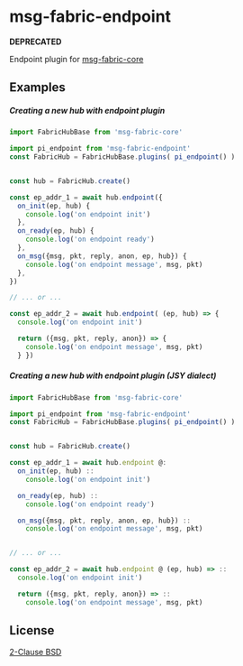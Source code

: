 # msg-fabric-endpoint

**DEPRECATED**

Endpoint plugin for [msg-fabric-core][msgfab-core]

[msgfab-core]: https://www.npmjs.com/package/msg-fabric-core


## Examples

##### Creating a new hub with endpoint plugin

```javascript
import FabricHubBase from 'msg-fabric-core' 

import pi_endpoint from 'msg-fabric-endpoint'
const FabricHub = FabricHubBase.plugins( pi_endpoint() )


const hub = FabricHub.create()

const ep_addr_1 = await hub.endpoint({
  on_init(ep, hub) {
    console.log('on endpoint init')
  },
  on_ready(ep, hub) {
    console.log('on endpoint ready')
  },
  on_msg({msg, pkt, reply, anon, ep, hub}) {
    console.log('on endpoint message', msg, pkt)
  },
})

// ... or ...

const ep_addr_2 = await hub.endpoint( (ep, hub) => {
  console.log('on endpoint init')

  return ({msg, pkt, reply, anon}) => {
    console.log('on endpoint message', msg, pkt)
  } })

```


##### Creating a new hub with endpoint plugin (JSY dialect)

```javascript
import FabricHubBase from 'msg-fabric-core' 

import pi_endpoint from 'msg-fabric-endpoint'
const FabricHub = FabricHubBase.plugins( pi_endpoint() )


const hub = FabricHub.create()

const ep_addr_1 = await hub.endpoint @:
  on_init(ep, hub) ::
    console.log('on endpoint init')

  on_ready(ep, hub) ::
    console.log('on endpoint ready')

  on_msg({msg, pkt, reply, anon, ep, hub}) ::
    console.log('on endpoint message', msg, pkt)


// ... or ...

const ep_addr_2 = await hub.endpoint @ (ep, hub) => ::
  console.log('on endpoint init')

  return ({msg, pkt, reply, anon}) => ::
    console.log('on endpoint message', msg, pkt)

```



## License

[2-Clause BSD](https://github.com/shanewholloway/msg-fabric-endpoint/blob/master/LICENSE)


